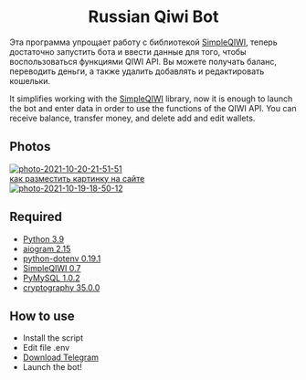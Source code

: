 <h1 align="center">Russian Qiwi Bot</h1>

Эта программа упрощает работу с библиотекой [SimpleQIWI](https://github.com/Emberium/SimpleQIWI), теперь достаточно запустить бота и ввести данные для того, чтобы воспользоваться функциями QIWI API. Вы можете получать баланс, переводить деньги, а также удалить добавлять и редактировать кошельки.

It simplifies working with the [SimpleQIWI](https://github.com/Emberium/SimpleQIWI) library, now it is enough to launch the bot and enter data in order to use the functions of the QIWI API. You can receive balance, transfer money, and delete add and edit wallets.

## Photos
<a href="https://ibb.co/FKYLjSx"><img src="https://i.ibb.co/JKpwMfB/photo-2021-10-20-21-51-51.jpg" alt="photo-2021-10-20-21-51-51" border="0"></a><br /><a target='_blank' href='https://ru.imgbb.com/'>как разместить картинку на сайте</a><br />
<a href="https://ibb.co/MnjkL5b"><img src="https://i.ibb.co/318mHYw/photo-2021-10-19-18-50-12.jpg" alt="photo-2021-10-19-18-50-12" border="0"></a>

## Required
* [Python 3.9](https://www.python.org/ftp/python/3.9.5/python-3.9.5-amd64.exe)
* [aiogram 2.15](https://pypi.org/project/aiogram/)
* [python-dotenv 0.19.1](https://pypi.org/project/python-dotenv/)
* [SimpleQIWI 0.7](https://pypi.org/project/SimpleQIWI/)
* [PyMySQL 1.0.2](https://pypi.org/project/PyMySQL/)
* [cryptography 35.0.0](https://pypi.org/project/cryptography/)

## How to use
* Install the script
* Edit file .env
* [Download Telegram](https://desktop.telegram.org/)
* Launch the bot!
